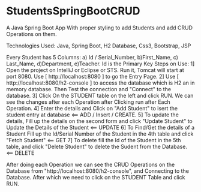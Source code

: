 # StudentsSpringBootCRUD
A Java Spring Boot App With proper styling to add Students and add CRUD Operations on them.

Technologies Used: Java, Spring Boot, H2 Database, Css3, Bootstrap, JSP

Every Student has 5 Columns: a) Id / Serial_Number, b)First_Name, c) Last_Name, d)Department, e)Teacher.
Id is the Primary Key
Steps on Use:
1] Open the project on IntelliJ or Eclipse or STS. Run it, Tomcat will start at port 8080. Use [ http://localhost:8080 ] to go the Entry Page.
2] Use [ http://localhost:8080/h2-console ] to access the database which is H2 an in memory database. Then Test the connection and "Connect" to the database.
3] Click On the STUDENT table on the left and click RUN. We can see the changes after each Operation after Clicking run after Each Operation. 
4] Enter the details and Click on "Add Student" to isert the student entry at database                              <== ADD / Insert / CREATE.
5] To update the details, Fill up the details on the second form and click "Update Student" to Update the Details of the Student  <== UPDATE
6] To Find/Get the details of a Student Fill up the Id/Serial Number of the Student in the 4th table and click "Fetch Student"  <== GET
7] To delete fill the Id of the Student in the 5th table, and click "Delete Student" to delete the Sudent from the Database. <== DELETE

After doing each Operation we can see the CRUD Operations on the Database from "http://localhost:8080/h2-console", and Connecting to the Database. After which we need to click on the STUDENT Table and click RUN.
